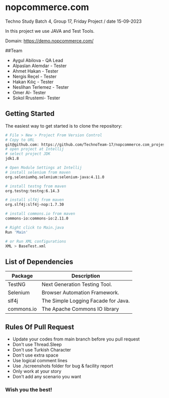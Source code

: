 # nopcommerce.com

Techno Study Batch 4, Group 17, Friday Project / date 15-09-2023

In this project we use JAVA and Test Tools.

Domain: https://demo.nopcommerce.com/

##Team

- Aygul Abilova - QA Lead
- Alpaslan Alemdar - Tester
- Ahmet Hakan - Tester
- Nergis Reçel - Tester
- Hakan Kılıç - Tester
- Neslihan Terlemez - Tester
- Omer Al- Tester
- Sokol Rrustemi- Tester

Getting Started
---------------

The easiest way to get started is to clone the repository:

```bash
# File > New > Project From Version Control 
# Copy to URL
git@github.com: https://github.com/TechnoTeam-17/nopcommerce.com_projesi.git
# open project at Intellij
# select project JDK
jdk1.8

# Open Module Settings at Intellij
# install selenium from maven
org.seleniumhq.selenium:selenium-java:4.11.0

# install testng from maven
org.testng:testng:6.14.3

# install slf4j from maven
org.slf4j:slf4j-nop:1.7.30

# install commons.io from maven
commons-io:commons-io:2.11.0

# Right click to Main.java
Run 'Main'

# or Run XML configurations
XML > BaseTest.xml 
```

List of Dependencies
----------------

| Package    | Description                             |
|------------|-----------------------------------------|
| TestNG     | Next Generation Testing Tool.           |
| Selenium   | Browser Automation Framework.           |
| slf4j      | The Simple Logging Facade for Java.     |
| commons.io | The Apache Commons IO library           |

## Rules Of Pull Request
- Update your codes from main branch before you pull request
- Don't use Thread.Sleep
- Don't use Turkish Character
- Don't use extra space
- Use logical comment lines
- Use ./screenshots folder for bug & facility report
- Only work at your story
- Don't add any scenario you want

### Wish you the best! 
